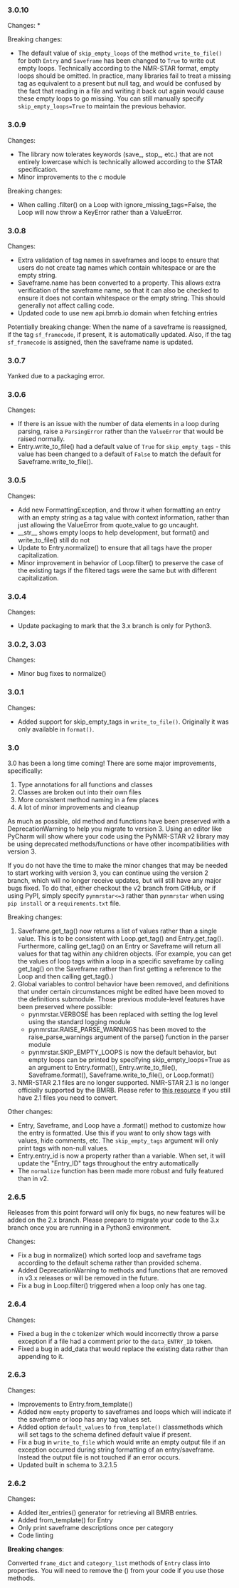 ### 3.0.10

Changes:
*

Breaking changes:
* The default value of `skip_empty_loops` of the method `write_to_file()` for both `Entry` and `Saveframe` has 
  been changed to `True` to write out empty loops. Technically according to the NMR-STAR format, empty loops should
  be omitted. In practice, many libraries fail to treat a missing tag as equivalent to a present but null tag, and 
  would be confused by the fact that reading in a file and writing it back out again would cause these empty loops to
  go missing. You can still manually specify `skip_empty_loops=True` to maintain the previous behavior.
  

### 3.0.9

Changes:
* The library now tolerates keywords (save_, stop_, etc.) that are not entirely lowercase which
is technically allowed according to the STAR specification.
* Minor improvements to the c module

Breaking changes:
* When calling .filter() on a Loop with ignore_missing_tags=False, the Loop will now throw a KeyError
rather than a ValueError.

### 3.0.8

Changes:

* Extra validation of tag names in saveframes and loops to ensure that users do not
create tag names which contain whitespace or are the empty string.
* Saveframe.name has been converted to a property. This allows extra verification of the
saveframe name, so that it can also be checked to ensure it does not contain whitespace or
the empty string. This should generally not affect calling code.
* Updated code to use new api.bmrb.io domain when fetching entries

Potentially breaking change: When the name of a saveframe is reassigned, if the tag
`sf_framecode`, if present, it is automatically updated. Also, if the tag `sf_framecode`
is assigned, then the saveframe name is updated.

### 3.0.7

Yanked due to a packaging error.

### 3.0.6

Changes:

* If there is an issue with the number of data elements in a loop during
parsing, raise a `ParsingError` rather than the `ValueError` that would be raised
normally.
* Entry.write_to_file() had a default value of `True` for `skip_empty_tags` - 
this value has been changed to a default of `False` to match the default for
Saveframe.write_to_file().

### 3.0.5

Changes:
* Add new FormattingException, and throw it when formatting an entry with an empty string
 as a tag value with context information, rather than just allowing the ValueError from
  quote_value to go uncaught.
* \_\_str__ shows empty loops to help development, but  format() and write_to_file() still do not
* Update to Entry.normalize() to ensure that all tags have the proper capitalization.
* Minor improvement in behavior of Loop.filter() to preserve the case of the
existing tags if the filtered tags were the same but with different capitalization.

### 3.0.4

Changes:
* Update packaging to mark that the 3.x branch is only for Python3.

### 3.0.2, 3.03

Changes:
* Minor bug fixes to normalize()

### 3.0.1

Changes:
* Added support for skip_empty_tags in `write_to_file()`. Originally it was only available
in `format()`.

### 3.0

3.0 has been a long time coming! There are some major improvements, specifically:

1. Type annotations for all functions and classes
2. Classes are broken out into their own files
3. More consistent method naming in a few places
4. A lot of minor improvements and cleanup

As much as possible, old method and functions have been preserved with a DeprecationWarning to help
you migrate to version 3. Using an editor like PyCharm will show where your code using the PyNMR-STAR
v2 library may be using deprecated methods/functions or have other incompatibilities with version 3.

If you do not have the time to make the minor changes that may be needed to start working with version 3, you
can continue using the version 2 branch, which will no longer receive updates, but will still 
have any major bugs fixed. To do that, either checkout the v2 branch from GitHub, or if using PyPI,
simply specify `pynmrstar<=3` rather than `pynmrstar` when using `pip install` or a `requirements.txt`
file.

Breaking changes:

1. Saveframe.get_tag() now returns a list of values rather than a single value. This
is to be consistent with Loop.get_tag() and Entry.get_tag(). Furthermore, calling get_tag() on an Entry
or Saveframe will return all values for that tag within any children objects. (For example, you can get the
values of loop tags within a loop in a specific saveframe by calling get_tag() on the Saveframe rather than
first getting a reference to the Loop and then calling get_tag().)
2. Global variables to control behavior have been removed, and definitions that under certain circumstances
might be edited have been moved to the definitions submodule. Those previous module-level features have been
preserved where possible:
   * pynmrstar.VERBOSE has been replaced with setting the log level using the standard logging module
   * pynmrstar.RAISE_PARSE_WARNINGS has been moved to the raise_parse_warnings argument of the parse() function
   in the parser module
   * pynmrstar.SKIP_EMPTY_LOOPS is now the default behavior, but empty loops can be printed by specifying 
   skip_empty_loops=True as an argument to Entry.format(), Entry.write_to_file(), Saveframe.format(),
   Saveframe.write_to_file(), or Loop.format()
3. NMR-STAR 2.1 files are no longer supported. NMR-STAR 2.1 is no longer officially supported by the BMRB. Please
refer to [this resource](https://bmrb.io/bmrb/news/20200407.shtml) if you still have 2.1 files you 
need to convert.

Other changes:
* Entry, Saveframe, and Loop have a .format() method to customize how the entry is formatted. Use this if you
want to only show tags with values, hide comments, etc. The `skip_empty_tags` argument will only print
tags with non-null values.
* Entry.entry_id is now a property rather than a variable. When set, it will update the "Entry_ID" tags
throughout the entry automatically
* The `normalize` function has been made more robust and fully featured than in v2.

### 2.6.5

Releases from this point forward will only fix bugs, no new features will be added
on the 2.x branch. Please prepare to migrate your code to the 3.x branch once you
are running in a Python3 environment.

Changes:

* Fix a bug in normalize() which sorted loop and saveframe tags according to the default schema
rather than provided schema.
* Added DeprecationWarning to methods and functions that are removed in v3.x releases or will
be removed in the future.
* Fix a bug in Loop.filter() triggered when a loop only has one tag.

### 2.6.4

Changes:

* Fixed a bug in the c tokenizer which would incorrectly throw a parse exception if a file had
a comment prior to the `data_ENTRY_ID` token.
* Fixed a bug in add_data that would replace the existing data rather than appending to it.

### 2.6.3

Changes:

* Improvements to Entry.from_template()
* Added new `empty` property to saveframes and loops which will indicate if the saveframe or loop
has any tag values set.
* Added option `default_values` to `from_template()` classmethods which will set tags to the
schema defined default value if present. 
* Fix a bug in `write_to_file` which would write an empty output file if an exception occurred
during string formatting of an entry/saveframe. Instead the output file is not touched if an error
occurs.
* Updated built in schema to 3.2.1.5


### 2.6.2

Changes:

* Added iter_entries() generator for retrieving all BMRB entries.
* Added from_template() for Entry
* Only print saveframe descriptions once per category
* Code linting

<b>Breaking changes</b>:

Converted `frame_dict` and `category_list` methods of `Entry` class into properties. You will
need to remove the () from your code if you use those methods.